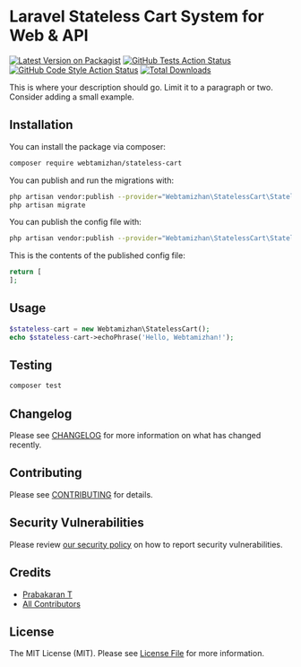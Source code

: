 # Laravel Stateless Cart System for Web & API

[![Latest Version on Packagist](https://img.shields.io/packagist/v/webtamizhan/stateless-cart.svg?style=flat-square)](https://packagist.org/packages/webtamizhan/stateless-cart)
[![GitHub Tests Action Status](https://img.shields.io/github/workflow/status/webtamizhan/stateless-cart/run-tests?label=tests)](https://github.com/webtamizhan/stateless-cart/actions?query=workflow%3ATests+branch%3Amaster)
[![GitHub Code Style Action Status](https://img.shields.io/github/workflow/status/webtamizhan/stateless-cart/Check%20&%20fix%20styling?label=code%20style)](https://github.com/webtamizhan/stateless-cart/actions?query=workflow%3A"Check+%26+fix+styling"+branch%3Amaster)
[![Total Downloads](https://img.shields.io/packagist/dt/webtamizhan/stateless-cart.svg?style=flat-square)](https://packagist.org/packages/webtamizhan/stateless-cart)


This is where your description should go. Limit it to a paragraph or two. Consider adding a small example.

## Installation

You can install the package via composer:

```bash
composer require webtamizhan/stateless-cart
```

You can publish and run the migrations with:

```bash
php artisan vendor:publish --provider="Webtamizhan\StatelessCart\StatelessCartServiceProvider" --tag="stateless-cart-migrations"
php artisan migrate
```

You can publish the config file with:
```bash
php artisan vendor:publish --provider="Webtamizhan\StatelessCart\StatelessCartServiceProvider" --tag="stateless-cart-config"
```

This is the contents of the published config file:

```php
return [
];
```

## Usage

```php
$stateless-cart = new Webtamizhan\StatelessCart();
echo $stateless-cart->echoPhrase('Hello, Webtamizhan!');
```

## Testing

```bash
composer test
```

## Changelog

Please see [CHANGELOG](CHANGELOG.md) for more information on what has changed recently.

## Contributing

Please see [CONTRIBUTING](.github/CONTRIBUTING.md) for details.

## Security Vulnerabilities

Please review [our security policy](../../security/policy) on how to report security vulnerabilities.

## Credits

- [Prabakaran T](https://github.com/webtamizhan)
- [All Contributors](../../contributors)

## License

The MIT License (MIT). Please see [License File](LICENSE.md) for more information.
